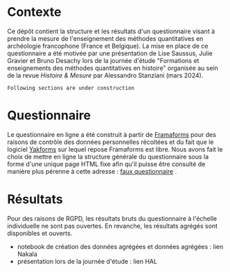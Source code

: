 # Contexte
Ce dépôt contient la structure et les résultats d'un questionnaire visant à prendre la mesure de l'enseignement des méthodes quantitatives en archéologie francophone (France et Belgique). La mise en place de ce questionnaire a été motivée par une présentation de Lise Saussus, Julie Gravier et Bruno Desachy lors de la journée d'étude "Formations et enseignements des méthodes quantitatives en histoire" organisée au sein de la revue _Histoire & Mesure_ par Alessandro Stanziani (mars 2024).

```[!WARNING]
Following sections are under construction
```

# Questionnaire
Le questionnaire en ligne a été construit à partir de [Framaforms](https://framaforms.org/abc/fr/) pour des raisons de contrôle des données personnelles récoltées et du fait que le logiciel [Yakforms](https://yakforms.org/pages/contribute.html) sur lequel repose Framaforms est libre. Nous avons fait le choix de mettre en ligne la structure générale du questionnaire sous la forme d'une unique page HTML fixe afin qu'il puisse être consulté de manière plus pérenne à cette adresse : [faux questionnaire](https://jgravier.github.io/enseignement-quanti-archeologie/) . 

# Résultats
Pour des raisons de RGPD, les résultats bruts du questionnaire à l'échelle individuelle ne sont pas ouvertes. En revanche, les résultats agrégés sont disponibles et ouverts.
- notebook de création des données agrégées et données agrégées : lien Nakala
- présentation lors de la journée d'étude : lien HAL
